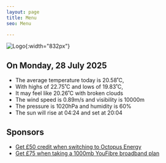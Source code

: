 ```yaml
---
layout: page
title: Menu
seo: Menu

---
```


![Logo](/images/logo.jpg){:width="832px"}

<!-- weather_marker starts -->
## On Monday, 28 July 2025

- The average temperature today is 20.58˚C,
- With highs of 22.75˚C and lows of 19.83˚C,
- It may feel like 20.26˚C with broken clouds
- The wind speed is 0.89m/s and visibility is 10000m
- The pressure is 1020hPa and humidity is 60%
- The sun will rise at 04:24 and set at 20:04

<!-- weather_marker ends -->

## Sponsors

- [Get £50 credit when switching to Octopus Energy](https://bit.ly/3oD1nnS)
- [Get £75 when taking a 1000mb YouFibre broadband plan](https://aklam.io/91zWhU?)

